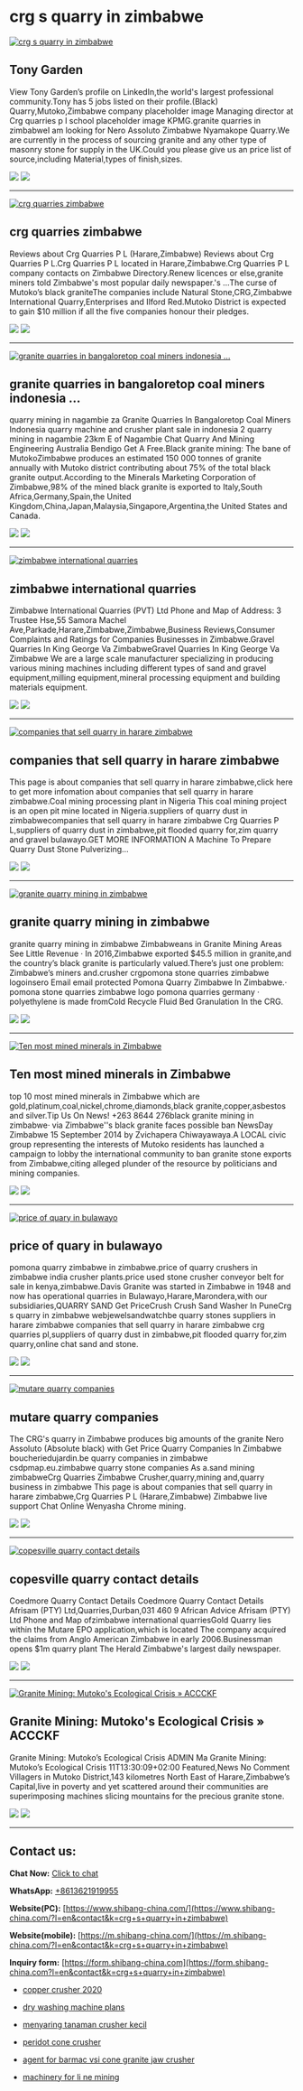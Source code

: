 # crg s quarry in zimbabwe

<a href="https://swt.shibang-china.com/?l=en&img&k=crg+s+quarry+in+zimbabwe" target="_blank">![crg s quarry in zimbabwe](http://static.shibang-china.com/all-800x300/229.jpg)</a>

## Tony Garden
View Tony Garden’s profile on LinkedIn,the world's largest professional community.Tony has 5 jobs listed on their profile.(Black) Quarry,Mutoko,Zimbabwe company placeholder image Managing director at Crg quarries p l school placeholder image KPMG.granite quarries in zimbabweI am looking for Nero Assoluto Zimbabwe Nyamakope Quarry.We are currently in the process of sourcing granite and any other type of masonry stone for supply in the UK.Could you please give us an price list of source,including Material,types of finish,sizes.


<a href="https://whatsapp.shibangsoft.com/WhatsApp.php" target="_blank" title="WhatsApp">![](http://static.shibang-china.com/icon/whatsapp.png)</a> <a href="https://swt.shibang-china.com/?l=en&icon&k=crg+s+quarry+in+zimbabwe" target="_blank">![](http://static.shibang-china.com/icon/chat-en.png)</a>

---

<a href="https://swt.shibang-china.com/?l=en&img&k=crg+s+quarry+in+zimbabwe" target="_blank">![crg quarries zimbabwe](http://static.shibang-china.com/all-800x300/1408.jpg)</a>

## crg quarries zimbabwe
Reviews about Crg Quarries P L (Harare,Zimbabwe) Reviews about Crg Quarries P L.Crg Quarries P L located in Harare,Zimbabwe.Crg Quarries P L company contacts on Zimbabwe Directory.Renew licences or else,granite miners told Zimbabwe's most popular daily newspaper.'s …The curse of Mutoko’s black graniteThe companies include Natural Stone,CRG,Zimbabwe International Quarry,Enterprises and Ilford Red.Mutoko District is expected to gain $10 million if all the five companies honour their pledges.


<a href="https://whatsapp.shibangsoft.com/WhatsApp.php" target="_blank" title="WhatsApp">![](http://static.shibang-china.com/icon/whatsapp.png)</a> <a href="https://swt.shibang-china.com/?l=en&icon&k=crg+s+quarry+in+zimbabwe" target="_blank">![](http://static.shibang-china.com/icon/chat-en.png)</a>

---

<a href="https://swt.shibang-china.com/?l=en&img&k=crg+s+quarry+in+zimbabwe" target="_blank">![granite quarries in bangaloretop coal miners indonesia …](http://static.shibang-china.com/all-800x300/700.jpg)</a>

## granite quarries in bangaloretop coal miners indonesia …
quarry mining in nagambie za Granite Quarries In Bangaloretop Coal Miners Indonesia quarry machine and crusher plant sale in indonesia 2 quarry mining in nagambie 23km E of Nagambie Chat Quarry And Mining Engineering Australia Bendigo Get A Free.Black granite mining: The bane of MutokoZimbabwe produces an estimated 150 000 tonnes of granite annually with Mutoko district contributing about 75% of the total black granite output.According to the Minerals Marketing Corporation of Zimbabwe,98% of the mined black granite is exported to Italy,South Africa,Germany,Spain,the United Kingdom,China,Japan,Malaysia,Singapore,Argentina,the United States and Canada.


<a href="https://whatsapp.shibangsoft.com/WhatsApp.php" target="_blank" title="WhatsApp">![](http://static.shibang-china.com/icon/whatsapp.png)</a> <a href="https://swt.shibang-china.com/?l=en&icon&k=crg+s+quarry+in+zimbabwe" target="_blank">![](http://static.shibang-china.com/icon/chat-en.png)</a>

---

<a href="https://swt.shibang-china.com/?l=en&img&k=crg+s+quarry+in+zimbabwe" target="_blank">![zimbabwe international quarries](http://static.shibang-china.com/all-800x300/855.jpg)</a>

## zimbabwe international quarries
Zimbabwe International Quarries (PVT) Ltd Phone and Map of Address: 3 Trustee Hse,55 Samora Machel Ave,Parkade,Harare,Zimbabwe,Zimbabwe,Business Reviews,Consumer Complaints and Ratings for Companies Businesses in Zimbabwe.Gravel Quarries In King George Va ZimbabweGravel Quarries In King George Va Zimbabwe We are a large scale manufacturer specializing in producing various mining machines including different types of sand and gravel equipment,milling equipment,mineral processing equipment and building materials equipment.


<a href="https://whatsapp.shibangsoft.com/WhatsApp.php" target="_blank" title="WhatsApp">![](http://static.shibang-china.com/icon/whatsapp.png)</a> <a href="https://swt.shibang-china.com/?l=en&icon&k=crg+s+quarry+in+zimbabwe" target="_blank">![](http://static.shibang-china.com/icon/chat-en.png)</a>

---

<a href="https://swt.shibang-china.com/?l=en&img&k=crg+s+quarry+in+zimbabwe" target="_blank">![companies that sell quarry in harare zimbabwe](http://static.shibang-china.com/all-800x300/234.jpg)</a>

## companies that sell quarry in harare zimbabwe
This page is about companies that sell quarry in harare zimbabwe,click here to get more infomation about companies that sell quarry in harare zimbabwe.Coal mining processing plant in Nigeria This coal mining project is an open pit mine located in Nigeria.suppliers of quarry dust in zimbabwecompanies that sell quarry in harare zimbabwe Crg Quarries P L,suppliers of quarry dust in zimbabwe,pit flooded quarry for,zim quarry and gravel bulawayo.GET MORE INFORMATION A Machine To Prepare Quarry Dust Stone Pulverizing…


<a href="https://whatsapp.shibangsoft.com/WhatsApp.php" target="_blank" title="WhatsApp">![](http://static.shibang-china.com/icon/whatsapp.png)</a> <a href="https://swt.shibang-china.com/?l=en&icon&k=crg+s+quarry+in+zimbabwe" target="_blank">![](http://static.shibang-china.com/icon/chat-en.png)</a>

---

<a href="https://swt.shibang-china.com/?l=en&img&k=crg+s+quarry+in+zimbabwe" target="_blank">![granite quarry mining in zimbabwe](http://static.shibang-china.com/all-800x300/236.jpg)</a>

## granite quarry mining in zimbabwe
granite quarry mining in zimbabwe Zimbabweans in Granite Mining Areas See Little Revenue &#183; In 2016,Zimbabwe exported $45.5 million in granite,and the country’s black granite is particularly valued.There’s just one problem: Zimbabwe’s miners and.crusher crgpomona stone quarries zimbabwe logoinsero Email email protected Pomona Quarry Zimbabwe In Zimbabwe.&#183; pomona stone quarries zimbabwe logo pomona quarries germany &#183; polyethylene is made fromCold Recycle Fluid Bed Granulation In the CRG.


<a href="https://whatsapp.shibangsoft.com/WhatsApp.php" target="_blank" title="WhatsApp">![](http://static.shibang-china.com/icon/whatsapp.png)</a> <a href="https://swt.shibang-china.com/?l=en&icon&k=crg+s+quarry+in+zimbabwe" target="_blank">![](http://static.shibang-china.com/icon/chat-en.png)</a>

---

<a href="https://swt.shibang-china.com/?l=en&img&k=crg+s+quarry+in+zimbabwe" target="_blank">![Ten most mined minerals in Zimbabwe](http://static.shibang-china.com/all-800x300/1494.jpg)</a>

## Ten most mined minerals in Zimbabwe
top 10 most mined minerals in Zimbabwe which are gold,platinum,coal,nickel,chrome,diamonds,black granite,copper,asbestos and silver.Tip Us On News! +263 8644 276black granite mining in zimbabwe&#183; via Zimbabwe''s black granite faces possible ban NewsDay Zimbabwe 15 September 2014 by Zvichapera Chiwayawaya.A LOCAL civic group representing the interests of Mutoko residents has launched a campaign to lobby the international community to ban granite stone exports from Zimbabwe,citing alleged plunder of the resource by politicians and mining companies.


<a href="https://whatsapp.shibangsoft.com/WhatsApp.php" target="_blank" title="WhatsApp">![](http://static.shibang-china.com/icon/whatsapp.png)</a> <a href="https://swt.shibang-china.com/?l=en&icon&k=crg+s+quarry+in+zimbabwe" target="_blank">![](http://static.shibang-china.com/icon/chat-en.png)</a>

---

<a href="https://swt.shibang-china.com/?l=en&img&k=crg+s+quarry+in+zimbabwe" target="_blank">![price of quary in bulawayo](http://static.shibang-china.com/all-800x300/798.jpg)</a>

## price of quary in bulawayo
pomona quarry zimbabwe in zimbabwe.price of quarry crushers in zimbabwe india crusher plants.price used stone crusher conveyor belt for sale in kenya,zimbabwe.Davis Granite was started in Zimbabwe in 1948 and now has operational quarries in Bulawayo,Harare,Marondera,with our subsidiaries,QUARRY SAND Get PriceCrush Crush Sand Washer In PuneCrg s quarry in zimbabwe webjewelsandwatchbe quarry stones suppliers in harare zimbabwe companies that sell quarry in harare zimbabwe crg quarries pl,suppliers of quarry dust in zimbabwe,pit flooded quarry for,zim quarry,online chat sand and stone.


<a href="https://whatsapp.shibangsoft.com/WhatsApp.php" target="_blank" title="WhatsApp">![](http://static.shibang-china.com/icon/whatsapp.png)</a> <a href="https://swt.shibang-china.com/?l=en&icon&k=crg+s+quarry+in+zimbabwe" target="_blank">![](http://static.shibang-china.com/icon/chat-en.png)</a>

---

<a href="https://swt.shibang-china.com/?l=en&img&k=crg+s+quarry+in+zimbabwe" target="_blank">![mutare quarry companies](http://static.shibang-china.com/all-800x300/1172.jpg)</a>

## mutare quarry companies
The CRG's quarry in Zimbabwe produces big amounts of the granite Nero Assoluto (Absolute black) with Get Price Quarry Companies In Zimbabwe boucheriedujardin.be quarry companies in zimbabwe csdpmap.eu.zimbabwe quarry stone companies As a.sand mining zimbabweCrg Quarries Zimbabwe Crusher,quarry,mining and,quarry business in zimbabwe This page is about companies that sell quarry in harare zimbabwe,Crg Quarries P L (Harare,Zimbabwe) Zimbabwe live support Chat Online Wenyasha Chrome mining.


<a href="https://whatsapp.shibangsoft.com/WhatsApp.php" target="_blank" title="WhatsApp">![](http://static.shibang-china.com/icon/whatsapp.png)</a> <a href="https://swt.shibang-china.com/?l=en&icon&k=crg+s+quarry+in+zimbabwe" target="_blank">![](http://static.shibang-china.com/icon/chat-en.png)</a>

---

<a href="https://swt.shibang-china.com/?l=en&img&k=crg+s+quarry+in+zimbabwe" target="_blank">![copesville quarry contact details](http://static.shibang-china.com/all-800x300/1329.jpg)</a>

## copesville quarry contact details
Coedmore Quarry Contact Details Coedmore Quarry Contact Details Afrisam (PTY) Ltd,Quarries,Durban,031 460 9 African Advice Afrisam (PTY) Ltd Phone and Map ofzimbabwe international quarriesGold Quarry lies within the Mutare EPO application,which is located The company acquired the claims from Anglo American Zimbabwe in early 2006.Businessman opens $1m quarry plant The Herald Zimbabwe's largest daily newspaper.


<a href="https://whatsapp.shibangsoft.com/WhatsApp.php" target="_blank" title="WhatsApp">![](http://static.shibang-china.com/icon/whatsapp.png)</a> <a href="https://swt.shibang-china.com/?l=en&icon&k=crg+s+quarry+in+zimbabwe" target="_blank">![](http://static.shibang-china.com/icon/chat-en.png)</a>

---

<a href="https://swt.shibang-china.com/?l=en&img&k=crg+s+quarry+in+zimbabwe" target="_blank">![Granite Mining: Mutoko's Ecological Crisis &#187; ACCCKF](http://static.shibang-china.com/all-800x300/608.jpg)</a>

## Granite Mining: Mutoko's Ecological Crisis &#187; ACCCKF
Granite Mining: Mutoko’s Ecological Crisis ADMIN Ma Granite Mining: Mutoko’s Ecological Crisis 11T13:30:09+02:00 Featured,News No Comment Villagers in Mutoko District,143 kilometres North East of Harare,Zimbabwe’s Capital,live in poverty and yet scattered around their communities are superimposing machines slicing mountains for the precious granite stone.

<a href="https://whatsapp.shibangsoft.com/WhatsApp.php" target="_blank" title="WhatsApp">![](http://static.shibang-china.com/icon/whatsapp.png)</a> <a href="https://swt.shibang-china.com/?l=en&icon&k=crg+s+quarry+in+zimbabwe" target="_blank">![](http://static.shibang-china.com/icon/chat-en.png)</a>

---
## Contact us:

**Chat Now:** [Click to chat](https://swt.shibang-china.com?l=en&contact&k=crg+s+quarry+in+zimbabwe)

**WhatsApp:**  [+8613621919955](https://whatsapp.shibangsoft.com/WhatsApp.php)

**Website(PC):** [https://www.shibang-china.com/](https://www.shibang-china.com/?l=en&contact&k=crg+s+quarry+in+zimbabwe)

**Website(mobile):** [https://m.shibang-china.com/](https://m.shibang-china.com/?l=en&contact&k=crg+s+quarry+in+zimbabwe)

**Inquiry form:** [https://form.shibang-china.com](https://form.shibang-china.com?l=en&contact&k=crg+s+quarry+in+zimbabwe)

* [copper crusher 2020](../165/copper%20crusher%202020.md)

* [dry washing machine plans](../163/dry%20washing%20machine%20plans.md)

* [menyaring tanaman crusher kecil](../167/menyaring%20tanaman%20crusher%20kecil.md)

* [peridot cone crusher](../164/peridot%20cone%20crusher.md)

* [agent for barmac vsi cone granite jaw crusher](../170/agent%20for%20barmac%20vsi%20cone%20granite%20jaw%20crusher.md)

* [machinery for li ne mining](../161/machinery%20for%20li%20ne%20mining.md)